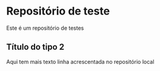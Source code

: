 # Repositório de teste
Este é um repositório de testes
## Título do tipo 2
Aqui tem mais texto
linha acrescentada no repositório local